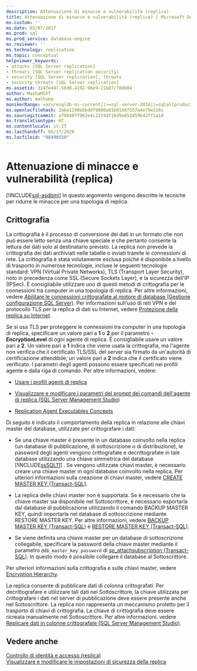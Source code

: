 ```yaml
---
description: Attenuazione di minacce e vulnerabilità (replica)
title: Attenuazione di minacce e vulnerabilità (replica) | Microsoft Docs
ms.custom: ''
ms.date: 03/07/2017
ms.prod: sql
ms.prod_service: database-engine
ms.reviewer: ''
ms.technology: replication
ms.topic: conceptual
helpviewer_keywords:
- attacks [SQL Server replication]
- threats [SQL Server replication security]
- security [SQL Server replication], threats
- security threats [SQL Server replication]
ms.assetid: 314fe497-56d8-4192-98e9-21b87cf8db04
author: MashaMSFT
ms.author: mathoma
monikerRange: =azuresqldb-mi-current||>=sql-server-2016||=sqlallproducts-allversions
ms.openlocfilehash: 2aba1290ebbddf9800a81b0166f557a4e79e216c
ms.sourcegitcommit: e700497f962e4c2274df16d9e651059b42ff1a10
ms.translationtype: HT
ms.contentlocale: it-IT
ms.lasthandoff: 08/17/2020
ms.locfileid: "88490558"
---
```

# <a name="threat-and-vulnerability-mitigation-replication"></a>Attenuazione di minacce e vulnerabilità (replica)
[!INCLUDE[sql-asdbmi](../../../includes/applies-to-version/sql-asdbmi.md)]
  In questo argomento vengono descritte le tecniche per ridurre le minacce per una topologia di replica.  
  
## <a name="encryption"></a>Crittografia  
 La crittografia è il processo di conversione dei dati in un formato che non può essere letto senza una chiave speciale e che pertanto consente la lettura dei dati solo al destinatario previsto. La replica non prevede la crittografia dei dati archiviati nelle tabelle o inviati tramite le connessioni di rete. La crittografia è stata volutamente esclusa poiché è disponibile a livello di trasporto in numerose tecnologie, incluse le seguenti tecnologie standard: VPN (Virtual Private Networks), TLS (Transport Layer Security), noto in precedenza come SSL (Secure Sockets Layer), e la sicurezza dell'IP (IPSec). È consigliabile utilizzare uno di questi metodi di crittografia per le connessioni tra computer in una topologia di replica. Per altre informazioni, vedere [Abilitare le connessioni crittografate al motore di database &#40;Gestione configurazione SQL Server&#41;](../../../database-engine/configure-windows/enable-encrypted-connections-to-the-database-engine.md). Per informazioni sull'uso di reti VPN e del protocollo TLS per la replica di dati su Internet, vedere [Protezione della replica su Internet](../../../relational-databases/replication/security/securing-replication-over-the-internet.md).  
  
 Se si usa TLS per proteggere le connessioni tra computer in una topologia di replica, specificare un valore pari a **1** o **2** per il parametro **-EncryptionLevel** di ogni agente di replica. È consigliabile usare un valore pari a **2**. Un valore pari a **1** indica che viene usata la crittografia, ma l'agente non verifica che il certificato TLS/SSL del server sia firmato da un'autorità di certificazione attendibile; un valore pari a **2** indica che il certificato viene verificato. I parametri degli agenti possono essere specificati nei profili agente e dalla riga di comando. Per altre informazioni, vedere:  
  
-   [Usare i profili agenti di replica](../../../relational-databases/replication/agents/work-with-replication-agent-profiles.md)  
  
-   [Visualizzare e modificare i parametri del prompt dei comandi dell'agente di replica &#40;SQL Server Management Studio&#41;](../../../relational-databases/replication/agents/view-and-modify-replication-agent-command-prompt-parameters.md)  
  
-   [Replication Agent Executables Concepts](../../../relational-databases/replication/concepts/replication-agent-executables-concepts.md)  
  
 Di seguito è indicato il comportamento della replica in relazione alle chiavi master del database, utilizzate per crittografare i dati:  
  
-   Se una chiave master è presente in un database coinvolto nella replica (un database di pubblicazione, di sottoscrizione o di distribuzione), le password degli agenti vengono crittografate e decrittografate in tale database utilizzando una chiave simmetrica del database [!INCLUDE[ssSQL11](../../../includes/sssql11-md.md)] . Se vengono utilizzate chiavi master, è necessario creare una chiave master in ogni database coinvolto nella replica. Per ulteriori informazioni sulla creazione di chiavi master, vedere [CREATE MASTER KEY &#40;Transact-SQL&#41;](../../../t-sql/statements/create-master-key-transact-sql.md).  
  
-   La replica delle chiavi master non è supportata. Se è necessario che la chiave master sia disponibile nel Sottoscrittore, è necessario esportarla dal database di pubblicazione utilizzando il comando BACKUP MASTER KEY, quindi importarla nel database di sottoscrizione mediante RESTORE MASTER KEY. Per altre informazioni, vedere [BACKUP MASTER KEY &#40;Transact-SQL&#41;](../../../t-sql/statements/backup-master-key-transact-sql.md) e [RESTORE MASTER KEY &#40;Transact-SQL&#41;](../../../t-sql/statements/restore-master-key-transact-sql.md).  
  
-   Se viene definita una chiave master per un database di sottoscrizione collegabile, specificare la password della chiave master mediante il parametro `@db_master_key_password` di [sp_attachsubscription &#40;Transact-SQL&#41;](../../../relational-databases/system-stored-procedures/sp-attachsubscription-transact-sql.md). In questo modo è possibile collegare il database al Sottoscrittore.  
  
 Per ulteriori informazioni sulla crittografia e sulle chiavi master, vedere [Encryption Hierarchy](../../../relational-databases/security/encryption/encryption-hierarchy.md).  
  
 La replica consente di pubblicare dati di colonna crittografati. Per decrittografare e utilizzare tali dati nel Sottoscrittore, la chiave utilizzata per crittografare i dati nel server di pubblicazione deve essere presente anche nel Sottoscrittore. La replica non rappresenta un meccanismo protetto per il trasporto di chiavi di crittografia. La chiave di crittografia deve essere ricreata manualmente nel Sottoscrittore. Per altre informazioni. vedere [Replicare dati in colonne crittografate &#40;SQL Server Management Studio&#41;](../../../relational-databases/replication/security/replicate-data-in-encrypted-columns-sql-server-management-studio.md).  
  
## <a name="see-also"></a>Vedere anche  
 [Controllo di identità e accesso (replica)](../../../relational-databases/replication/security/identity-and-access-control-replication.md)   
 [Visualizzare e modificare le impostazioni di sicurezza della replica](../../../relational-databases/replication/security/view-and-modify-replication-security-settings.md)   

  
  
